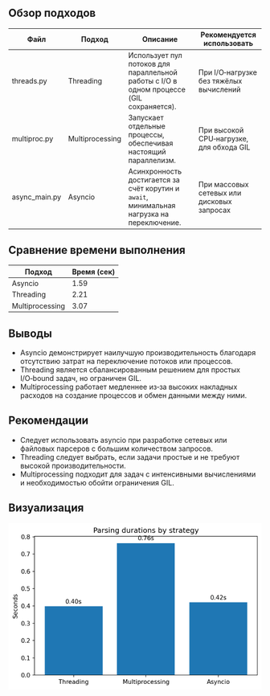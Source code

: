 ## Обзор подходов

| Файл         | Подход            | Описание                                                                      | Рекомендуется использовать                |
|--------------|-------------------|-------------------------------------------------------------------------------|-------------------------------------------|
| threads.py   | Threading         | Использует пул потоков для параллельной работы с I/O в одном процессе (GIL сохраняется). | При I/O‑нагрузке без тяжёлых вычислений   |
| multiproc.py | Multiprocessing   | Запускает отдельные процессы, обеспечивая настоящий параллелизм.              | При высокой CPU‑нагрузке, для обхода GIL  |
| async_main.py | Asyncio           | Асинхронность достигается за счёт корутин и `await`, минимальная нагрузка на переключение. | При массовых сетевых или дисковых запросах |

## Сравнение времени выполнения

| Подход           | Время (сек) |
|------------------|-------------|
| Asyncio          | 1.59        |
| Threading        | 2.21        |
| Multiprocessing  | 3.07        |

## Выводы

- Asyncio демонстрирует наилучшую производительность благодаря отсутствию затрат на переключение потоков или процессов.
- Threading является сбалансированным решением для простых I/O‑bound задач, но ограничен GIL.
- Multiprocessing работает медленнее из‑за высоких накладных расходов на создание процессов и обмен данными между ними.

## Рекомендации

- Следует использовать asyncio при разработке сетевых или файловых парсеров с большим количеством запросов.
-  Threading следует выбрать, если задачи простые и не требуют высокой производительности.
-  Multiprocessing подходит для задач с интенсивными вычислениями и необходимостью обойти ограничения GIL.

## Визуализация

![durations.png](durations.png)
